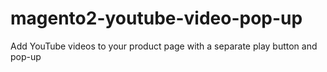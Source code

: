 # magento2-youtube-video-pop-up
Add YouTube videos to your product page with a separate play button and pop-up

